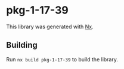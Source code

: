# pkg-1-17-39

This library was generated with [Nx](https://nx.dev).

## Building

Run `nx build pkg-1-17-39` to build the library.

